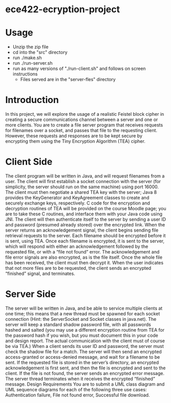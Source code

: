 # ece422-ecryption-project

# Usage
- Unzip the zip file
- cd into the "src" directory
- run ./make.sh
- run ./run-server.sh
- run as many versions of "./run-client.sh" and follows on screen instructions
  - Files served are in the "server-fles" directory

# Introduction
  In this project, we will explore the usage of a realistic Feistel block cipher in creating a secure communications channel between a server and one or more clients. You are to create a file server program that receives requests for filenames over a socket, and passes that file to the requesting client. However, these requests and responses are to be kept secure by encrypting them using the Tiny Encryption Algorithm (TEA) cipher.

# Client Side
  The client program will be written in Java, and will request filenames from a user. The client will first establish a socket connection with the server (for simplicity, the server should run on the same machine) using port 16000. The client must then negotiate a shared TEA key with the server; Java 8 provides the KeyGenerator and KeyAgreement classes to create and securely exchange keys, respectively. C code for the encryption and decryption routines of TEA will be provided on the course Moodle page; you are to take these C routines, and interface them with your Java code using JNI. The client will then authenticate itself to the server by sending a user ID and password (presumed already stored) over the encrypted link. When the server returns an acknowledgement signal, the client begins sending file retrieval requests to the server. Each filename should be encrypted before it is sent, using TEA. Once each filename is encrypted, it is sent to the server, which will respond with either an acknowledgement followed by the requested file, or with a “file not found” error. The acknowledgement and file error signals are also encrypted, as is the file itself. Once the whole file has been received, the client must then decrypt it. When the user indicates that not more files are to be requested, the client sends an encrypted “finished” signal, and terminates.

# Server Side
  The server will be written in Java, and be able to service multiple clients at one time; this means that a new thread must be spawned for each socket connection (Hint: the ServerSocket and Socket classes in java.net). The server will keep a standard shadow password file, with all passwords hashed and salted (you may use a different encryption routine from TEA for the password hash if you wish, but you must document this in your code and design report. The actual communication with the client must of course be via TEA.) When a client sends its user ID and password, the server must check the shadow file for a match. The server will then send an encrypted access-granted or access-denied message, and wait for a filename to be sent. If the requested file is stored in the server’s directory, an encrypted acknowledgement is first sent, and then the file is encrypted and sent to the client. If the file is not found, the server sends an encrypted error message. The server thread terminates when it receives the encrypted “finished” message. Design Requirements You are to submit a UML class diagram and UML sequence diagrams for each of the following three use cases: Authentication failure, File not found error, Successful file download.
